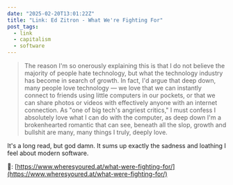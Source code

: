 ```yaml
---
date: "2025-02-20T13:01:22Z"
title: "Link: Ed Zitron - What We're Fighting For"
post_tags:
  - link
  - capitalism
  - software
---
```


> The reason I'm so onerously explaining this is that I do not believe the majority of people hate technology, but what the technology industry has become in search of growth. In fact, I'd argue that deep down, many people love technology — we love that we can instantly connect to friends using little computers in our pockets, or that we can share photos or videos with effectively anyone with an internet connection. As "one of big tech's angriest critics," I must confess I absolutely love what I can do with the computer, as deep down I'm a brokenhearted romantic that can see, beneath all the slop, growth and bullshit are many, many things I truly, deeply love.

It's a long read, but god damn. It sums up exactly the sadness and loathing I feel about modern software.

🔗: [https://www.wheresyoured.at/what-were-fighting-for/](https://www.wheresyoured.at/what-were-fighting-for/)
